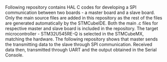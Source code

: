 Following repository contains HAL C codes for developing a SPI communication between two boards - a master board and a slave board.
Only the main source files are added in this repository as the rest of the files are generated automatically by the STMCubeIDE.
Both the main .c files for respective master and slave board is included in the repository.
The target microcontroller - STM32U545RE-Q is selected in the STMCubeMX, matching the hardware.
The following repository shows that master sends the transmitting data to the slave through SPI communication.
Received data then, transmitted through UART and the output obtained in the Serial Console.
